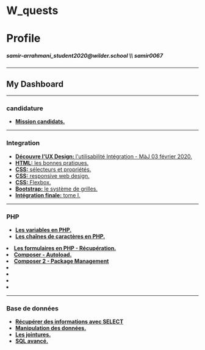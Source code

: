 # W_quests
<h1>Profile</h1>
<h5>samir-arrahmani_student2020@wilder.school \\ samir0067</h5>

<hr>
<h2>My Dashboard</h2>
<hr>

<h3>candidature</h3>
<ul>
    <li>
        <a href="https://github.com/samir0067/W_quests/tree/master/MissionCandidats">
        <strong>Mission candidats.</strong>
        </a> 
    </li>
</ul>
<hr>

<h3>Integration</h3>
<ul>
    <li>
        <a href="https://github.com/samir0067/W_quests/tree/master/Integration/UxDesign">
        <strong>Découvre l'UX Design: </strong>l'utilisabilité Intégration - MàJ 03 février 2020.
        </a> 
    </li>
    <li>
        <a href="https://github.com/samir0067/W_quests/tree/master/Integration/htmlBonnePratique">
        <strong>HTML:</strong> les bonnes pratiques.
        </a>     
        </li>
    <li>
        <a href="https://github.com/samir0067/W_quests/tree/master/Integration/cssS%C3%A9lecteurPropri%C3%A9t%C3%A9">
         <strong>CSS:</strong> sélecteurs et propriétés.
        </a> 
    </li>
    <li>
        <a href="https://github.com/samir0067/W_quests/tree/master/Integration/cssResponsiveDesign">
        <strong>CSS:</strong> responsive web design.
        </a> 
    </li>
    <li>
        <a href="https://github.com/samir0067/W_quests/tree/master/Integration/cssFlexbox">
        <strong>CSS:</strong> Flexbox.
        </a> 
    </li>
    <li>
        <a href="https://github.com/samir0067/W_quests/tree/master/Integration/%20bootstrapSyst%C3%A8meGrille">
        <strong>Bootstrap:</strong> le système de grilles.
        </a> 
    </li>
    <li>
        <a href="https://github.com/samir0067/W_quests/tree/master/Integration/int%C3%A9grationFinaleTome1">
        <strong>Intégration finale:</strong> tome I.
        </a> 
    </li>
</ul>
<hr>

<h3>PHP</h3>
<ul>
    <li>
        <a href="https://github.com/samir0067/W_quests/tree/master/PHP/lesSha%C3%AEnesCaract%C3%A8resPHP">
        <strong>Les variables en PHP.</strong>
        </a>
    </li>
    <li>
        <a href="https://github.com/samir0067/W_quests/tree/master/PHP/lesSha%C3%AEnesCaract%C3%A8resPHP">
        <strong>Les chaînes de caractères en PHP.</strong>
        </a>
    </li>
</ul>
    <li>
        <a href="https://github.com/samir0067/W_quests/tree/master/PHP/lesFormulairesEnPHPRecuperation">
        <strong>Les formulaires en PHP - Récupération.</strong>
        </a>
    </li>
    <li>
        <a href="https://github.com/samir0067/W_quests/tree/master/PHP/ComposerAutoload">
        <strong>Composer - Autoload.</strong>
        </a>
    </li>
    <li>
        <a href="https://github.com/samir0067/W_quests/tree/master/PHP/Composer2PackageManagement">
        <strong>Composer 2 - Package Management</strong>
        </a>
    </li>
    <li>
        <a href="">
        </a>
    </li>
    <li>
        <a href="">
        </a>
    </li>
    <li>
        <a href="">
        </a>
    </li>
    <li>
        <a href="">
        </a>
    </li>
<hr>

<h3>Base de données</h3>
<ul>
    <li>
        <a href="https://github.com/samir0067/W_quests/tree/master/Base%20de%20donn%C3%A9es/recupInfoSELECT">
        <strong>Récupérer des informations avec SELECT</strong>
        </a>
    </li>
    <li>
        <a href="https://github.com/samir0067/W_quests/tree/master/Base%20de%20donn%C3%A9es/manipDesDonn%C3%A9es">
        <strong>Manipulation des données.</strong>
        </a>
    </li>
    <li>
        <a href="https://github.com/samir0067/W_quests/tree/master/Base%20de%20donn%C3%A9es/lesJointures">
        <strong>Les jointures.</strong>
        </a>
    </li>
    <li>
        <a href="https://github.com/samir0067/W_quests/tree/master/Base%20de%20donn%C3%A9es/SQLAvanc%C3%A9">
        <strong>SQL avancé.</strong>
        </a>
    </li>
</ul>
